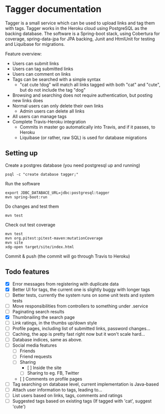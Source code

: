 Tagger documentation
====================

Tagger is a small service which can be used to upload links and tag them with
tags. Tagger works in the Heroku cloud using PostgreSQL as the backing
database. The software is a Spring-boot stack, using Cobertura for coverage,
spring-data-jpa for JPA backing, Junit and HtmlUnit for testing and Liquibase
for migrations.

Feature overview:
- Users can submit links
- Users can tag submitted links
- Users can comment on links
- Tags can be searched with a simple syntax
   - "cat cute !dog" will match all links tagged with both "cat" and "cute",
     but do not include the tag "dog"
- Browsing and searching does not require authentication, but posting new links
  does
- Normal users can only delete their own links
    - Admin users can delete all links
- All users can manage tags
- Complete Travis-Heroku integration
  - Commits in master go automatically into Travis, and if it passes, to Heroku
  - Liquibase (or rather, raw SQL) is used for database migrations

Setting up
----------
Create a postgres database (you need postgresql up and running)
```shell
psql -c "create database tagger;"
```
Run the software
```shell
export JDBC_DATABACE_URL=jdbc:postgresql:tagger
mvn spring-boot:run
```
Do changes and test them
```shell
mvn test
```
Check out test coverage
```shell
mvn test
mvn org.pitest:pitest-maven:mutationCoverage
mvn site
xdg-open target/site/index.html
```
Commit & push (the commit will go through Travis to Heroku)

Todo features
-------------

- [x] Error messages from registering with duplicate data
- [x] Better UI for tags, the current one is slightly buggy with longer tags
- [ ] Better tests, currently the system runs on some unit tests and system tests
- [ ] Move responsibilities from controllers to something under .service
- [ ] Paginating search results
- [x] Thumbnailing the search page
- [ ] Link ratings, in the thumbs up/down style
- [ ] Profile pages, including list of submitted links, password changes...
- [ ] Caching, the app is pretty fast right now but it won't scale hard...
- [ ] Database indices, same as above.
- [ ] Social media features
  - [ ] Friends
  - [ ] Friend requests
  - [ ] Sharing
     - [ ] Inside the site
     - [ ] Sharing to eg. FB, Twitter
  - [ ] Comments on profile pages
- [ ] Tag searching on database level, current implementation is Java-based
- [ ] Attach user information to tags, leading to...
- [ ] List users based on links, tags, comments and ratings
- [ ] Suggested tags based on existing tags (If tagged with 'cat', suggest 'cute')
